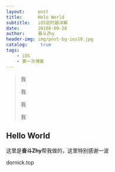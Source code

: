 ```yaml
---
layout:     post
title:      Helo World
subtitle:   iOS定时器详解
date:       20108-09-28
author:     奋斗Zhy
header-img: img/post-bg-ios10.jpg
catalog: 	 true
tags:
    - iOS
    - 第一次博客
---
```


 



> 我
>
> 我
>
> 我
>
> 我

## Hello World

这里是**奋斗Zhy**帮我做的，这里特别感谢一波

dornick.top



